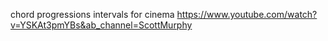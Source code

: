 chord progressions
intervals for cinema
https://www.youtube.com/watch?v=YSKAt3pmYBs&ab_channel=ScottMurphy